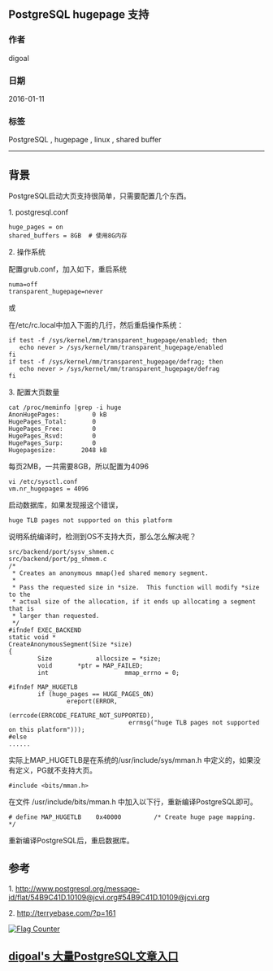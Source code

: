## PostgreSQL hugepage 支持  
                                              
### 作者                                                                                           
digoal                                         
                                                
### 日期                                           
2016-01-11                                        
                                            
### 标签                                         
PostgreSQL , hugepage , linux , shared buffer                   
                                              
----                                        
                                                 
## 背景                                       
PostgreSQL启动大页支持很简单，只需要配置几个东西。  
  
1\. postgresql.conf  
  
```  
huge_pages = on  
shared_buffers = 8GB  # 使用8G内存  
```  
  
2\. 操作系统  
  
配置grub.conf，加入如下，重启系统  
  
```  
numa=off  
transparent_hugepage=never  
```  
  
或  
  
在/etc/rc.local中加入下面的几行，然后重启操作系统：  
  
```  
if test -f /sys/kernel/mm/transparent_hugepage/enabled; then  
   echo never > /sys/kernel/mm/transparent_hugepage/enabled  
fi  
if test -f /sys/kernel/mm/transparent_hugepage/defrag; then  
   echo never > /sys/kernel/mm/transparent_hugepage/defrag  
fi  
```  
  
3\. 配置大页数量  
  
```  
cat /proc/meminfo |grep -i huge  
AnonHugePages:         0 kB  
HugePages_Total:       0  
HugePages_Free:        0  
HugePages_Rsvd:        0  
HugePages_Surp:        0  
Hugepagesize:       2048 kB  
```  
  
每页2MB，一共需要8GB，所以配置为4096  
  
```  
vi /etc/sysctl.conf  
vm.nr_hugepages = 4096  
```  
  
启动数据库，如果发现报这个错误，  
  
```  
huge TLB pages not supported on this platform  
```  
  
说明系统编译时，检测到OS不支持大页，那么怎么解决呢？  
  
```  
src/backend/port/sysv_shmem.c  
src/backend/port/pg_shmem.c  
/*  
 * Creates an anonymous mmap()ed shared memory segment.  
 *  
 * Pass the requested size in *size.  This function will modify *size to the  
 * actual size of the allocation, if it ends up allocating a segment that is  
 * larger than requested.  
 */  
#ifndef EXEC_BACKEND  
static void *  
CreateAnonymousSegment(Size *size)  
{  
        Size            allocsize = *size;  
        void       *ptr = MAP_FAILED;  
        int                     mmap_errno = 0;  
  
#ifndef MAP_HUGETLB  
        if (huge_pages == HUGE_PAGES_ON)  
                ereport(ERROR,  
                                (errcode(ERRCODE_FEATURE_NOT_SUPPORTED),  
                                 errmsg("huge TLB pages not supported on this platform")));  
#else  
......  
```  
  
  
实际上MAP_HUGETLB是在系统的/usr/include/sys/mman.h 中定义的，如果没有定义，PG就不支持大页。  
  
```  
#include <bits/mman.h>  
```  
  
在文件 /usr/include/bits/mman.h 中加入以下行，重新编译PostgreSQL即可。  
  
```  
# define MAP_HUGETLB    0x40000         /* Create huge page mapping.  */  
```  
  
重新编译PostgreSQL后，重启数据库。  
  
## 参考  
1\. http://www.postgresql.org/message-id/flat/54B9C41D.10109@jcvi.org#54B9C41D.10109@jcvi.org  
  
2\. http://terryebase.com/?p=161  
          
  
<a rel="nofollow" href="http://info.flagcounter.com/h9V1"  ><img src="http://s03.flagcounter.com/count/h9V1/bg_FFFFFF/txt_000000/border_CCCCCC/columns_2/maxflags_12/viewers_0/labels_0/pageviews_0/flags_0/"  alt="Flag Counter"  border="0"  ></a>  
  
  
  
  
  
  
## [digoal's 大量PostgreSQL文章入口](https://github.com/digoal/blog/blob/master/README.md "22709685feb7cab07d30f30387f0a9ae")
  
